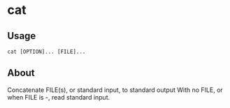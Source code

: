 # cat

## Usage
```
cat [OPTION]... [FILE]...
```

## About

Concatenate FILE(s), or standard input, to standard output
With no FILE, or when FILE is -, read standard input.
